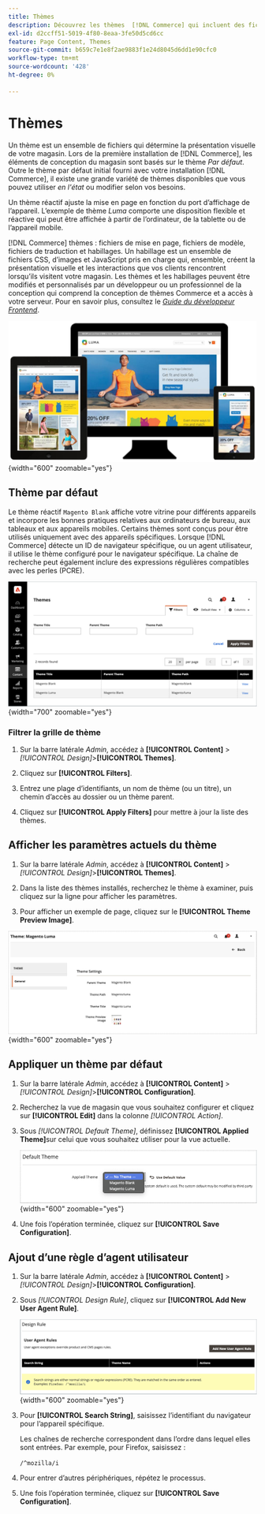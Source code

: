 ```yaml
---
title: Thèmes
description: Découvrez les thèmes  [!DNL Commerce] qui incluent des fichiers de mise en page, des fichiers de modèle, des fichiers de traduction et des habillages qui définissent l’aspect de votre boutique.
exl-id: d2ccff51-5019-4f80-8eaa-3fe50d5cd6cc
feature: Page Content, Themes
source-git-commit: b659c7e1e8f2ae9883f1e24d8045d6dd1e90cfc0
workflow-type: tm+mt
source-wordcount: '428'
ht-degree: 0%

---
```


# Thèmes

Un thème est un ensemble de fichiers qui détermine la présentation visuelle de votre magasin. Lors de la première installation de [!DNL Commerce], les éléments de conception du magasin sont basés sur le thème _Par défaut_. Outre le thème par défaut initial fourni avec votre installation [!DNL Commerce], il existe une grande variété de thèmes disponibles que vous pouvez utiliser _en l&#39;état_ ou modifier selon vos besoins.

Un thème réactif ajuste la mise en page en fonction du port d’affichage de l’appareil. L’exemple de thème _Luma_ comporte une disposition flexible et réactive qui peut être affichée à partir de l’ordinateur, de la tablette ou de l’appareil mobile.

[!DNL Commerce] thèmes : fichiers de mise en page, fichiers de modèle, fichiers de traduction et habillages. Un habillage est un ensemble de fichiers CSS, d’images et JavaScript pris en charge qui, ensemble, créent la présentation visuelle et les interactions que vos clients rencontrent lorsqu’ils visitent votre magasin. Les thèmes et les habillages peuvent être modifiés et personnalisés par un développeur ou un professionnel de la conception qui comprend la conception de thèmes Commerce et a accès à votre serveur. Pour en savoir plus, consultez le [_Guide du développeur Frontend_](https://developer.adobe.com/commerce/frontend-core/guide/themes/).

![Thème Luma](./assets/design-responsive.png){width="600" zoomable="yes"}

## Thème par défaut

Le thème réactif `Magento Blank` affiche votre vitrine pour différents appareils et incorpore les bonnes pratiques relatives aux ordinateurs de bureau, aux tableaux et aux appareils mobiles. Certains thèmes sont conçus pour être utilisés uniquement avec des appareils spécifiques. Lorsque [!DNL Commerce] détecte un ID de navigateur spécifique, ou un agent utilisateur, il utilise le thème configuré pour le navigateur spécifique. La chaîne de recherche peut également inclure des expressions régulières compatibles avec les perles (PCRE).

![Thèmes](./assets/themes.png){width="700" zoomable="yes"}

### Filtrer la grille de thème

1. Sur la barre latérale _Admin_, accédez à **[!UICONTROL Content]** > _[!UICONTROL Design]_>**[!UICONTROL Themes]**.

1. Cliquez sur **[!UICONTROL Filters]**.

1. Entrez une plage d’identifiants, un nom de thème (ou un titre), un chemin d’accès au dossier ou un thème parent.

1. Cliquez sur **[!UICONTROL Apply Filters]** pour mettre à jour la liste des thèmes.

## Afficher les paramètres actuels du thème

1. Sur la barre latérale _Admin_, accédez à **[!UICONTROL Content]** > _[!UICONTROL Design]_>**[!UICONTROL Themes]**.

1. Dans la liste des thèmes installés, recherchez le thème à examiner, puis cliquez sur la ligne pour afficher les paramètres.

1. Pour afficher un exemple de page, cliquez sur le **[!UICONTROL Theme Preview Image]**.

![Thème d’aperçu](./assets/theme-settings.png){width="600" zoomable="yes"}

## Appliquer un thème par défaut

1. Sur la barre latérale _Admin_, accédez à **[!UICONTROL Content]** > _[!UICONTROL Design]_>**[!UICONTROL Configuration]**.

1. Recherchez la vue de magasin que vous souhaitez configurer et cliquez sur **[!UICONTROL Edit]** dans la colonne _[!UICONTROL Action]_.

1. Sous _[!UICONTROL Default Theme]_, définissez **[!UICONTROL Applied Theme]**&#x200B;sur celui que vous souhaitez utiliser pour la vue actuelle.

   ![Thème appliqué](./assets/theme-default-apply.png){width="600" zoomable="yes"}

1. Une fois l’opération terminée, cliquez sur **[!UICONTROL Save Configuration]**.

## Ajout d’une règle d’agent utilisateur

1. Sur la barre latérale _Admin_, accédez à **[!UICONTROL Content]** > _[!UICONTROL Design]_>**[!UICONTROL Configuration]**.

1. Sous _[!UICONTROL Design Rule]_, cliquez sur **[!UICONTROL Add New User Agent Rule]**.

   ![Règle de conception](./assets/theme-design-rule.png){width="600" zoomable="yes"}

1. Pour **[!UICONTROL Search String]**, saisissez l’identifiant du navigateur pour l’appareil spécifique.

   Les chaînes de recherche correspondent dans l’ordre dans lequel elles sont entrées. Par exemple, pour Firefox, saisissez :

   `/^mozilla/i`

1. Pour entrer d’autres périphériques, répétez le processus.

1. Une fois l’opération terminée, cliquez sur **[!UICONTROL Save Configuration]**.
